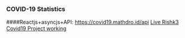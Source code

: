 ### COVID-19 Statistics
####Reactjs+asyncjs+API: https://covid19.mathdro.id/api
[Live Rishk3 Covid19 Project working](https://musing-leavitt-d95e9a.netlify.app/)



